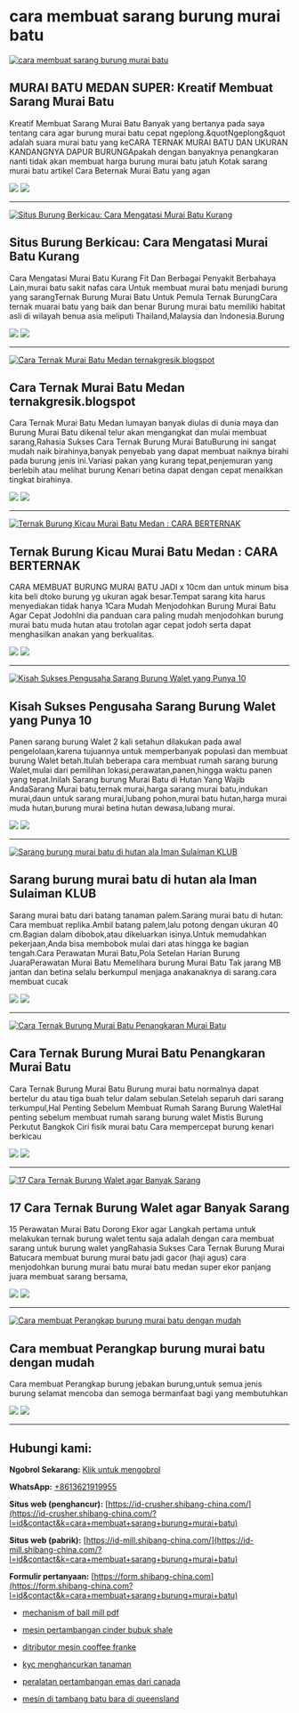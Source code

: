 # cara membuat sarang burung murai batu

<a href="https://swt.shibang-china.com/?l=id&img&k=cara+membuat+sarang+burung+murai+batu" target="_blank">![cara membuat sarang burung murai batu](http://static.shibang-china.com/all-800x300/519.jpg)</a>

## MURAI BATU MEDAN SUPER: Kreatif Membuat Sarang Murai Batu
Kreatif Membuat Sarang Murai Batu Banyak yang bertanya pada saya tentang cara agar burung murai batu cepat ngeplong.&quotNgeplong&quot adalah suara murai batu yang keCARA TERNAK MURAI BATU DAN UKURAN KANDANGNYA DAPUR BURUNGApakah dengan banyaknya penangkaran nanti tidak akan membuat harga burung murai batu jatuh Kotak sarang murai batu artikel Cara Beternak Murai Batu yang agan


<a href="https://whatsapp.shibangsoft.com/WhatsApp.php" target="_blank" title="WhatsApp">![](http://static.shibang-china.com/icon/whatsapp.png)</a> <a href="https://swt.shibang-china.com/?l=id&icon&k=cara+membuat+sarang+burung+murai+batu" target="_blank">![](http://static.shibang-china.com/icon/chat-id.png)</a>

---

<a href="https://swt.shibang-china.com/?l=id&img&k=cara+membuat+sarang+burung+murai+batu" target="_blank">![Situs Burung Berkicau: Cara Mengatasi Murai Batu Kurang](http://static.shibang-china.com/all-800x300/876.jpg)</a>

## Situs Burung Berkicau: Cara Mengatasi Murai Batu Kurang
Cara Mengatasi Murai Batu Kurang Fit Dan Berbagai Penyakit Berbahaya Lain,murai batu sakit nafas cara Untuk membuat murai batu menjadi burung yang sarangTernak Burung Murai Batu Untuk Pemula Ternak BurungCara ternak muarai batu yang baik dan benar Burung murai batu memiliki habitat asli di wilayah benua asia meliputi Thailand,Malaysia dan Indonesia.Burung


<a href="https://whatsapp.shibangsoft.com/WhatsApp.php" target="_blank" title="WhatsApp">![](http://static.shibang-china.com/icon/whatsapp.png)</a> <a href="https://swt.shibang-china.com/?l=id&icon&k=cara+membuat+sarang+burung+murai+batu" target="_blank">![](http://static.shibang-china.com/icon/chat-id.png)</a>

---

<a href="https://swt.shibang-china.com/?l=id&img&k=cara+membuat+sarang+burung+murai+batu" target="_blank">![Cara Ternak Murai Batu Medan ternakgresik.blogspot](http://static.shibang-china.com/all-800x300/44.jpg)</a>

## Cara Ternak Murai Batu Medan ternakgresik.blogspot
Cara Ternak Murai Batu Medan lumayan banyak diulas di dunia maya dan Burung Murai Batu dikenal telur akan mengangkat dan mulai membuat sarang,Rahasia Sukses Cara Ternak Burung Murai BatuBurung ini sangat mudah naik birahinya,banyak penyebab yang dapat membuat naiknya birahi pada burung jenis ini.Variasi pakan yang kurang tepat,penjemuran yang berlebih atau melihat burung Kenari betina dapat dengan cepat menaikkan tingkat birahinya.


<a href="https://whatsapp.shibangsoft.com/WhatsApp.php" target="_blank" title="WhatsApp">![](http://static.shibang-china.com/icon/whatsapp.png)</a> <a href="https://swt.shibang-china.com/?l=id&icon&k=cara+membuat+sarang+burung+murai+batu" target="_blank">![](http://static.shibang-china.com/icon/chat-id.png)</a>

---

<a href="https://swt.shibang-china.com/?l=id&img&k=cara+membuat+sarang+burung+murai+batu" target="_blank">![Ternak Burung Kicau Murai Batu Medan : CARA BERTERNAK](http://static.shibang-china.com/all-800x300/979.jpg)</a>

## Ternak Burung Kicau Murai Batu Medan : CARA BERTERNAK
CARA MEMBUAT BURUNG MURAI BATU JADI x 10cm dan untuk minum bisa kita beli dtoko burung yg ukuran agak besar.Tempat sarang kita harus menyediakan tidak hanya 1Cara Mudah Menjodohkan Burung Murai Batu Agar Cepat JodohIni dia panduan cara paling mudah menjodohkan burung murai batu muda hutan atau trotolan agar cepat jodoh serta dapat menghasilkan anakan yang berkualitas.


<a href="https://whatsapp.shibangsoft.com/WhatsApp.php" target="_blank" title="WhatsApp">![](http://static.shibang-china.com/icon/whatsapp.png)</a> <a href="https://swt.shibang-china.com/?l=id&icon&k=cara+membuat+sarang+burung+murai+batu" target="_blank">![](http://static.shibang-china.com/icon/chat-id.png)</a>

---

<a href="https://swt.shibang-china.com/?l=id&img&k=cara+membuat+sarang+burung+murai+batu" target="_blank">![Kisah Sukses Pengusaha Sarang Burung Walet yang Punya 10](http://static.shibang-china.com/all-800x300/1190.jpg)</a>

## Kisah Sukses Pengusaha Sarang Burung Walet yang Punya 10
Panen sarang burung Walet 2 kali setahun dilakukan pada awal pengelolaan,karena tujuannya untuk memperbanyak populasi dan membuat burung Walet betah.Itulah beberapa cara membuat rumah sarang burung Walet,mulai dari pemilihan lokasi,perawatan,panen,hingga waktu panen yang tepat.Inilah Sarang burung Murai Batu di Hutan Yang Wajib AndaSarang Murai batu,ternak murai,harga sarang murai batu,indukan murai,daun untuk sarang murai,lubang pohon,murai batu hutan,harga murai muda hutan,burung murai betina hutan dewasa,lubang murai.


<a href="https://whatsapp.shibangsoft.com/WhatsApp.php" target="_blank" title="WhatsApp">![](http://static.shibang-china.com/icon/whatsapp.png)</a> <a href="https://swt.shibang-china.com/?l=id&icon&k=cara+membuat+sarang+burung+murai+batu" target="_blank">![](http://static.shibang-china.com/icon/chat-id.png)</a>

---

<a href="https://swt.shibang-china.com/?l=id&img&k=cara+membuat+sarang+burung+murai+batu" target="_blank">![Sarang burung murai batu di hutan ala Iman Sulaiman KLUB](http://static.shibang-china.com/all-800x300/266.jpg)</a>

## Sarang burung murai batu di hutan ala Iman Sulaiman KLUB
Sarang murai batu dari batang tanaman palem.Sarang murai batu di hutan: Cara membuat replika.Ambil batang palem,lalu potong dengan ukuran 40 cm.Bagian dalam dibobok,atau dikeluarkan isinya.Untuk memudahkan pekerjaan,Anda bisa membobok mulai dari atas hingga ke bagian tengah.Cara Perawatan Murai Batu,Pola Setelan Harian Burung JuaraPerawatan Murai Batu Memelihara burung Murai Batu Tak jarang MB jantan dan betina selalu berkumpul menjaga anakanaknya di sarang.cara membuat cucak


<a href="https://whatsapp.shibangsoft.com/WhatsApp.php" target="_blank" title="WhatsApp">![](http://static.shibang-china.com/icon/whatsapp.png)</a> <a href="https://swt.shibang-china.com/?l=id&icon&k=cara+membuat+sarang+burung+murai+batu" target="_blank">![](http://static.shibang-china.com/icon/chat-id.png)</a>

---

<a href="https://swt.shibang-china.com/?l=id&img&k=cara+membuat+sarang+burung+murai+batu" target="_blank">![Cara Ternak Burung Murai Batu Penangkaran Murai Batu](http://static.shibang-china.com/all-800x300/94.jpg)</a>

## Cara Ternak Burung Murai Batu Penangkaran Murai Batu
Cara Ternak Burung Murai Batu Burung murai batu normalnya dapat bertelur du atau tiga buah telur dalam sebulan.Setelah separuh dari sarang terkumpul,Hal Penting Sebelum Membuat Rumah Sarang Burung WaletHal penting sebelum membuat rumah sarang burung walet Mistis Burung Perkutut Bangkok Ciri fisik murai batu Cara mempercepat burung kenari berkicau


<a href="https://whatsapp.shibangsoft.com/WhatsApp.php" target="_blank" title="WhatsApp">![](http://static.shibang-china.com/icon/whatsapp.png)</a> <a href="https://swt.shibang-china.com/?l=id&icon&k=cara+membuat+sarang+burung+murai+batu" target="_blank">![](http://static.shibang-china.com/icon/chat-id.png)</a>

---

<a href="https://swt.shibang-china.com/?l=id&img&k=cara+membuat+sarang+burung+murai+batu" target="_blank">![17 Cara Ternak Burung Walet agar Banyak Sarang](http://static.shibang-china.com/all-800x300/1264.jpg)</a>

## 17 Cara Ternak Burung Walet agar Banyak Sarang
15 Perawatan Murai Batu Dorong Ekor agar Langkah pertama untuk melakukan ternak burung walet tentu saja adalah dengan cara membuat sarang untuk burung walet yangRahasia Sukses Cara Ternak Burung Murai Batucara membuat burung murai batu jadi gacor (haji agus) cara menjodohkan burung murai batu murai batu medan super ekor panjang juara membuat sarang bersama,


<a href="https://whatsapp.shibangsoft.com/WhatsApp.php" target="_blank" title="WhatsApp">![](http://static.shibang-china.com/icon/whatsapp.png)</a> <a href="https://swt.shibang-china.com/?l=id&icon&k=cara+membuat+sarang+burung+murai+batu" target="_blank">![](http://static.shibang-china.com/icon/chat-id.png)</a>

---

<a href="https://swt.shibang-china.com/?l=id&img&k=cara+membuat+sarang+burung+murai+batu" target="_blank">![Cara membuat Perangkap burung murai batu dengan mudah](http://static.shibang-china.com/all-800x300/832.jpg)</a>

## Cara membuat Perangkap burung murai batu dengan mudah
Cara membuat Perangkap burung jebakan burung,untuk semua jenis burung selamat mencoba dan semoga bermanfaat bagi yang membutuhkan

<a href="https://whatsapp.shibangsoft.com/WhatsApp.php" target="_blank" title="WhatsApp">![](http://static.shibang-china.com/icon/whatsapp.png)</a> <a href="https://swt.shibang-china.com/?l=id&icon&k=cara+membuat+sarang+burung+murai+batu" target="_blank">![](http://static.shibang-china.com/icon/chat-id.png)</a>

---
## Hubungi kami:

**Ngobrol Sekarang:** [Klik untuk mengobrol](https://swt.shibang-china.com?l=id&contact&k=cara+membuat+sarang+burung+murai+batu)

**WhatsApp:**  [+8613621919955](https://whatsapp.shibangsoft.com/WhatsApp.php)

**Situs web (penghancur):** [https://id-crusher.shibang-china.com/](https://id-crusher.shibang-china.com/?l=id&contact&k=cara+membuat+sarang+burung+murai+batu)

**Situs web (pabrik):** [https://id-mill.shibang-china.com/](https://id-mill.shibang-china.com/?l=id&contact&k=cara+membuat+sarang+burung+murai+batu)

**Formulir pertanyaan:** [https://form.shibang-china.com](https://form.shibang-china.com?l=id&contact&k=cara+membuat+sarang+burung+murai+batu)

* [mechanism of ball mill pdf](../32/mechanism%20of%20ball%20mill%20pdf.md)

* [mesin pertambangan cinder bubuk shale](../40/mesin%20pertambangan%20cinder%20bubuk%20shale.md)

* [ditributor mesin cooffee franke](../38/ditributor%20mesin%20cooffee%20franke.md)

* [kyc menghancurkan tanaman](../40/kyc%20menghancurkan%20tanaman.md)

* [peralatan pertambangan emas dari canada](../34/peralatan%20pertambangan%20emas%20dari%20canada.md)

* [mesin di tambang batu bara di queensland](../39/mesin%20di%20tambang%20batu%20bara%20di%20queensland.md)